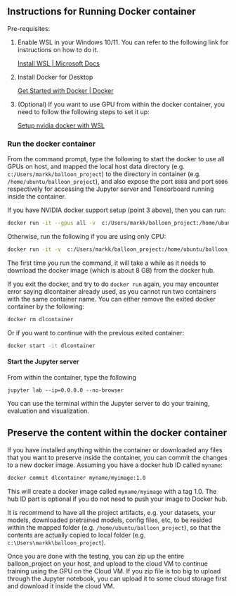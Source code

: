 ## Instructions for Running Docker container 



Pre-requisites: 

1. Enable WSL in your Windows 10/11.  You can refer to the following link for instructions on how to do it. 

   [Install WSL | Microsoft Docs](https://docs.microsoft.com/en-us/windows/wsl/install)

2. Install Docker for Desktop 

   [Get Started with Docker | Docker](https://www.docker.com/get-started)

3. (Optional) If you want to use GPU from within the docker container, you need to follow the following steps to set it up: 

   [Setup nvidia docker with WSL](https://github.com/nyp-sit/it3103/blob/main/nvidia-docker-wsl2.md)

   

### Run the docker container

From the command prompt, type the following to start the docker to use all GPUs on host, and mapped the local host data directory (e.g. `c:/Users/markk/balloon_project`) to the directory in container (e.g. `/home/ubuntu/balloon_project`), and also expose the port `8888` and port `6006` respectively for accessing the Jupyter server and Tensorboard running inside the container.

If you have NVIDIA docker support setup (point 3 above), then you can run:

```bash
docker run -it --gpus all -v  c:/Users/markk/balloon_project:/home/ubuntu/balloon_project -p 8888:8888 -p 6006:6006 --name dlcontainer --hostname it3103 ainyp/dlimage:1.0
```

Otherwise, run the following if you are using only CPU: 

```bash
docker run -it -v  c:/Users/markk/balloon_project:/home/ubuntu/balloon_project -p 8888:8888 -p 6006:6006 --name dlcontainer --hostname it3103 ainyp/dlimage:1.0
```


The first time you run the command, it will take a while as it needs to download the docker image (which is about 8 GB) from the docker hub. 

If you exit the docker, and try to do `docker run` again, you may encounter error saying dlcontainer already used, as you cannot run two containers with the same container name. 
You can either remove the exited docker container by the following:

```bash
docker rm dlcontainer 
```

Or if you want to continue with the previous exited container: 

```bash
docker start -it dlcontainer
```

#### Start the Jupyter server

From within the container, type the following

```
jupyter lab --ip=0.0.0.0 --no-browser 
```



You can use the terminal within the Jupyter server to do your training, evaluation and visualization. 



## Preserve the content within the docker container 

If you have installed anything within the container or downloaded any files that you want to preserve inside the container, you can commit the changes to a new docker image. Assuming you have a docker hub ID called  `myname`:

```bash
docker commit dlcontainer myname/myimage:1.0
```

This will create a docker image called `myname/myimage` with a tag 1.0.  The hub ID part is optional if you do not need to push your image to Docker hub. 


It is recommend to have all the project artifacts, e.g. your datasets, your models, downloaded pretrained models, config files, etc, to be resided within the mapped folder (e.g. `/home/ubuntu/balloon_project`), so that the contents are actually copied to local folder (e.g. `c:\Users\markk\balloon_project`).  

Once you are done with the testing, you can zip up the entire balloon_project on your host, and upload to the cloud VM to continue training using the GPU on the Cloud VM.  If you zip file is too big to upload through the Jupyter notebook, you can upload it to some cloud storage first and download it inside the cloud VM. 

